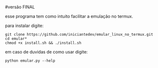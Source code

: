 #versão FINAL

esse programa tem como intuito facilitar a emulação no termux.

para instalar digite:

```shell
git clone https://github.com/iniciantedev/emular_linux_no_termux.git
cd emular*
chmod +x install.sh && ./install.sh
```

em caso de duvidas de como usar digite:

```shell
python emular.py --help
```
